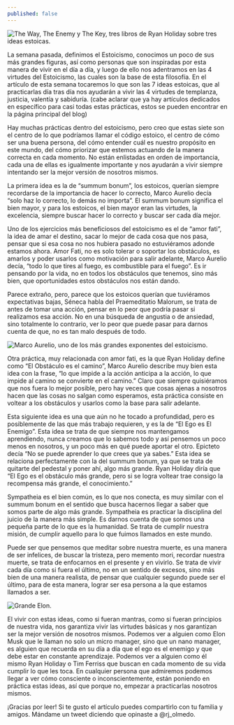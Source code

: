 ```yaml
---
published: false
---
```

![The Way, The Enemy y The Key, tres libros de Ryan Holiday sobre tres ideas estoicas.]({{site.baseurl}}/images/coleccionryan.jpg)


La semana pasada, definimos el Estoicismo, conocimos un poco de sus más grandes figuras, así como personas que son inspiradas por esta manera de vivir en el día a día, y luego de ello nos adentramos en las 4 virtudes del Estoicismo, las cuales son la base de esta filosofía. En el artículo de esta semana tocaremos lo que son las 7 ideas estoicas, que al practicarlas día tras día nos ayudarán a vivir las 4 virtudes de templanza, justicia, valentía y sabiduría. (cabe aclarar que ya hay artículos dedicados en específico para casi todas estas prácticas, estos se pueden encontrar en la página principal del blog)

Hay muchas prácticas dentro del estoicismo, pero creo que estas siete son el centro de lo que podríamos llamar el código estoico, el centro de cómo ser una buena persona, del cómo entender cuál es nuestro propósito en este mundo, del cómo priorizar que estemos actuando de la manera correcta en cada momento. No están enlistadas en orden de importancia, cada una de ellas es igualmente importante y nos ayudarán a vivir siempre intentando ser la mejor versión de nosotros mismos.

La primera idea es la de “summum bonum”, los estoicos, querían siempre recordarse de la importancia de hacer lo correcto, Marco Aurelio decía “solo haz lo correcto, lo demás no importa”. El summum bonum significa el bien mayor, y para los estoicos, el bien mayor eran las virtudes, la excelencia, siempre buscar hacer lo correcto y buscar ser cada día mejor.

Uno de los ejercicios más beneficiosos del estoicismo es el de “amor fati”, la idea de amar el destino, sacar lo mejor de cada cosa que nos pasa, pensar que si esa cosa no nos hubiera pasado no estuviéramos adonde estamos ahora. Amor Fati, no es solo tolerar o soportar los obstáculos, es amarlos y poder usarlos como motivación para salir adelante, Marco Aurelio decía, “todo lo que tires al fuego, es combustible para el fuego”. Es ir pensando por la vida, no en todos los obstáculos que tenemos, sino más bien, que oportunidades estos obstáculos nos están dando.

Parece extraño, pero, parece que los estoicos querían que tuviéramos expectativas bajas, Séneca habla del Praemeditatio Malorum, se trata de antes de tomar una acción, pensar en lo peor que podría pasar si realizamos esa acción. No en una búsqueda de angustia o de ansiedad, sino totalmente lo contrario, ver lo peor que puede pasar para darnos cuenta de que, no es tan malo después de todo.


![Marco Aurelio, uno de los más grandes exponentes del estoicismo.]({{site.baseurl}}/images/emperador.webp)


Otra práctica, muy relacionada con amor fati, es la que Ryan Holiday define como “El Obstáculo es el camino”, Marco Aurelio describe muy bien esta idea con la frase, “lo que impide a la acción anticipa a la acción, lo que impide al camino se convierte en el camino.” Claro que siempre quisiéramos que nos fuera lo mejor posible, pero hay veces que cosas ajenas a nosotros hacen que las cosas no salgan como esperamos, esta práctica consiste en voltear a los obstáculos y usarlos como la base para salir adelante.

Esta siguiente idea es una que aún no he tocado a profundidad, pero es posiblemente de las que más trabajo requieren, y es la de “El Ego es El Enemigo”. Esta idea se trata de que siempre nos mantengamos aprendiendo, nunca creamos que lo sabemos todo y así pensemos un poco menos en nosotros, y un poco más en qué puede aportar el otro. Epicteto decía “No se puede aprender lo que crees que ya sabes.” Esta idea se relaciona perfectamente con la del summum bonum, ya que se trata de quitarte del pedestal y poner ahí, algo más grande. Ryan Holiday diría que “El Ego es el obstáculo más grande, pero si se logra voltear trae consigo la recompensa más grande, el conocimiento.”

Sympatheia es el bien común, es lo que nos conecta, es muy similar con el summum bonum en el sentido que busca hacernos llegar a saber que somos parte de algo más grande. Sympatheia es practicar la disciplina del juicio de la manera más simple. Es darnos cuenta de que somos una pequeña parte de lo que es la humanidad. Se trata de cumplir nuestra misión, de cumplir aquello para lo que fuimos llamados en este mundo.

Puede ser que pensemos que meditar sobre nuestra muerte, es una manera de ser infelices, de buscar la tristeza, pero memento mori, recordar nuestra muerte, se trata de enfocarnos en el presente y en vivirlo. Se trata de vivir cada día como si fuera el último, no en un sentido de excesos, sino más bien de una manera realista, de pensar que cualquier segundo puede ser el último, para de esta manera, lograr ser esa persona a la que estamos llamados a ser.


![Grande Elon.]({{site.baseurl}}/images/elonism.jpg)


El vivir con estas ideas, como si fueran mantras, como si fueran principios de nuestra vida, nos garantiza vivir las virtudes básicas y nos garantizan ser la mejor versión de nosotros mismos. Podemos ver a alguien como Elon Musk que le llaman no solo un micro manager, sino que un nano manager, es alguien que recuerda en su día a día que el ego es el enemigo y que debe estar en constante aprendizaje. Podemos ver a alguien como él mismo Ryan Holiday o Tim Ferriss que buscan en cada momento de su vida cumplir lo que les toca. En cualquier persona que admiremos podemos llegar a ver cómo consciente o inconscientemente, están poniendo en práctica estas ideas, así que porque no, empezar a practicarlas nosotros mismos.

¡Gracias por leer! Si te gusto el artículo puedes compartirlo con tu familia y amigos. Mándame un tweet diciendo que opinaste a @rj_olmedo.

